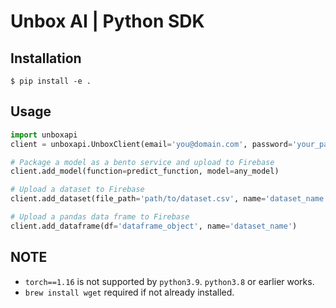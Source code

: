 # Unbox AI | Python SDK

## Installation

```console
$ pip install -e .
```

## Usage

```python
import unboxapi
client = unboxapi.UnboxClient(email='you@domain.com', password='your_password')

# Package a model as a bento service and upload to Firebase
client.add_model(function=predict_function, model=any_model)

# Upload a dataset to Firebase
client.add_dataset(file_path='path/to/dataset.csv', name='dataset_name')

# Upload a pandas data frame to Firebase
client.add_dataframe(df='dataframe_object', name='dataset_name')
```

## NOTE

- `torch==1.16` is not supported by `python3.9`. `python3.8` or earlier works.
- `brew install wget` required if not already installed.
